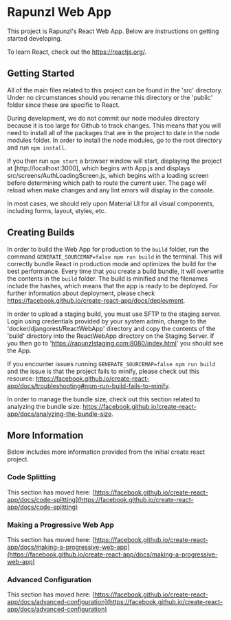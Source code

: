 # Rapunzl Web App

This project is Rapunzl's React Web App. Below are instructions on getting started developing.

To learn React, check out the https://reactjs.org/.

## Getting Started

All of the main files related to this project can be found in the 'src' directory. Under no circumstances should you rename this directory or the 'public' folder since these are specific to React.

During development, we do not commit our node modules directory because it is too large for Github to track changes. This means that you will need to install all of the packages that are in the project to date in the node modules folder. In order to install the node modules, go to the root directory and run `npm install`.

If you then run `npm start` a browser window will start, displaying the project at [http://localhost:3000], which begins with App.js and displays src/screens/AuthLoadingScreen.js, which begins with a loading screen before determining which path to route the current user. The page will reload when make changes and any lint errors will display in the console.

In most cases, we should rely upon Material UI for all visual components, including forms, layout, styles, etc.

## Creating Builds

In order to build the Web App for production to the `build` folder, run the command `GENERATE_SOURCEMAP=false npm run build` in the terminal. This will correctly bundle React in production mode and optimizes the build for the best performance. Every time that you create a build bundle, it will overwrite the contents in the `build` folder. The build is minified and the filenames include the hashes, which means that the app is ready to be deployed. For further information about deployment, please check https://facebook.github.io/create-react-app/docs/deployment.

In order to upload a staging build, you must use SFTP to the staging server. Login using credentials provided by your system admin, change to the 'docker/djangorest/ReactWebApp' directory and copy the contents of the 'build' directory into the ReactWebApp directory on the Staging Server.  If you then go to 'https://rapunzlstaging.com:8080/index.html' you should see the App.

If you encounter issues running `GENERATE_SOURCEMAP=false npm run build` and the issue is that the project fails to minify, please check out this resource: https://facebook.github.io/create-react-app/docs/troubleshooting#npm-run-build-fails-to-minify.

In order to manage the bundle size, check out this section related to analyzing the bundle size: https://facebook.github.io/create-react-app/docs/analyzing-the-bundle-size.

## More Information

Below includes more information provided from the initial create react project.

### Code Splitting

This section has moved here: [https://facebook.github.io/create-react-app/docs/code-splitting](https://facebook.github.io/create-react-app/docs/code-splitting)

### Making a Progressive Web App

This section has moved here: [https://facebook.github.io/create-react-app/docs/making-a-progressive-web-app](https://facebook.github.io/create-react-app/docs/making-a-progressive-web-app)

### Advanced Configuration

This section has moved here: [https://facebook.github.io/create-react-app/docs/advanced-configuration](https://facebook.github.io/create-react-app/docs/advanced-configuration)
